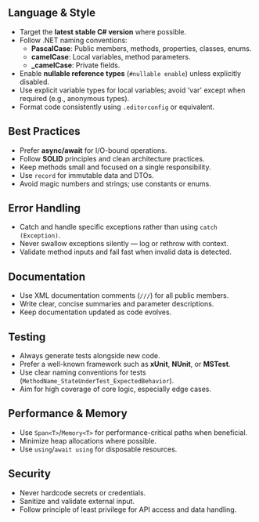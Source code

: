 ## Language & Style

- Target the **latest stable C# version** where possible.
- Follow .NET naming conventions:
  - **PascalCase**: Public members, methods, properties, classes, enums.
  - **camelCase**: Local variables, method parameters.
  - **\_camelCase**: Private fields.
- Enable **nullable reference types** (`#nullable enable`) unless explicitly disabled.
- Use explicit variable types for local variables; avoid 'var' except when required (e.g., anonymous types).
- Format code consistently using `.editorconfig` or equivalent.

## Best Practices

- Prefer **async/await** for I/O-bound operations.
- Follow **SOLID** principles and clean architecture practices.
- Keep methods small and focused on a single responsibility.
- Use `record` for immutable data and DTOs.
- Avoid magic numbers and strings; use constants or enums.

## Error Handling

- Catch and handle specific exceptions rather than using `catch (Exception)`.
- Never swallow exceptions silently — log or rethrow with context.
- Validate method inputs and fail fast when invalid data is detected.

## Documentation

- Use XML documentation comments (`///`) for all public members.
- Write clear, concise summaries and parameter descriptions.
- Keep documentation updated as code evolves.

## Testing

- Always generate tests alongside new code.
- Prefer a well-known framework such as **xUnit**, **NUnit**, or **MSTest**.
- Use clear naming conventions for tests (`MethodName_StateUnderTest_ExpectedBehavior`).
- Aim for high coverage of core logic, especially edge cases.

## Performance & Memory

- Use `Span<T>`/`Memory<T>` for performance-critical paths when beneficial.
- Minimize heap allocations where possible.
- Use `using`/`await using` for disposable resources.

## Security

- Never hardcode secrets or credentials.
- Sanitize and validate external input.
- Follow principle of least privilege for API access and data handling.
